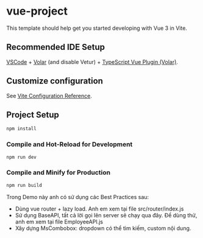 # vue-project

This template should help get you started developing with Vue 3 in Vite.

## Recommended IDE Setup

[VSCode](https://code.visualstudio.com/) + [Volar](https://marketplace.visualstudio.com/items?itemName=Vue.volar) (and disable Vetur) + [TypeScript Vue Plugin (Volar)](https://marketplace.visualstudio.com/items?itemName=Vue.vscode-typescript-vue-plugin).

## Customize configuration

See [Vite Configuration Reference](https://vitejs.dev/config/).

## Project Setup

```sh
npm install
```

### Compile and Hot-Reload for Development

```sh
npm run dev
```

### Compile and Minify for Production

```sh
npm run build
```
Trong Demo này anh có sử dụng các Best Practices sau:
- Dùng vue router + lazy load. Anh em xem tại file src/router/index.js
- Sử dụng BaseAPI, tất cả lời gọi lên server sẽ chạy qua đây. Để dùng thử, anh em xem tại file EmployeeAPI.js
- Xây dựng MsCombobox: dropdown có thể tìm kiếm, custom nội dung. 